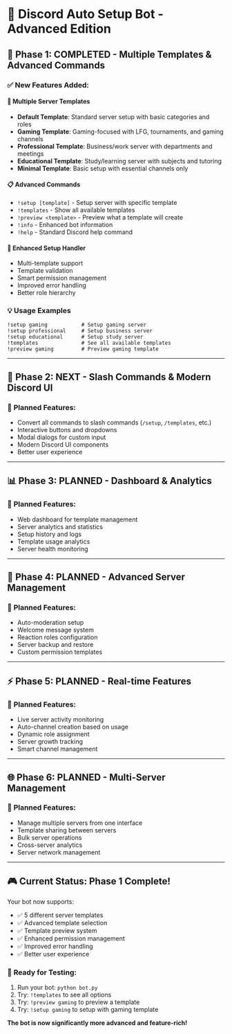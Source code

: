 # 🚀 Discord Auto Setup Bot - Advanced Edition

## 🎯 **Phase 1: COMPLETED - Multiple Templates & Advanced Commands**

### ✅ **New Features Added:**

#### 🎨 **Multiple Server Templates**
- **Default Template**: Standard server setup with basic categories and roles
- **Gaming Template**: Gaming-focused with LFG, tournaments, and gaming channels
- **Professional Template**: Business/work server with departments and meetings
- **Educational Template**: Study/learning server with subjects and tutoring
- **Minimal Template**: Basic setup with essential channels only

#### 📋 **Advanced Commands**
- `!setup [template]` - Setup server with specific template
- `!templates` - Show all available templates
- `!preview <template>` - Preview what a template will create
- `!info` - Enhanced bot information
- `!help` - Standard Discord help command

#### 🔧 **Enhanced Setup Handler**
- Multi-template support
- Template validation
- Smart permission management
- Improved error handling
- Better role hierarchy

### 💡 **Usage Examples**
```
!setup gaming           # Setup gaming server
!setup professional     # Setup business server
!setup educational      # Setup study server
!templates              # See all available templates
!preview gaming         # Preview gaming template
```

---

## 🔮 **Phase 2: NEXT - Slash Commands & Modern Discord UI**

### 🎯 **Planned Features:**
- Convert all commands to slash commands (`/setup`, `/templates`, etc.)
- Interactive buttons and dropdowns
- Modal dialogs for custom input
- Modern Discord UI components
- Better user experience

---

## 📊 **Phase 3: PLANNED - Dashboard & Analytics**

### 🎯 **Planned Features:**
- Web dashboard for template management
- Server analytics and statistics
- Setup history and logs
- Template usage analytics
- Server health monitoring

---

## 🔧 **Phase 4: PLANNED - Advanced Server Management**

### 🎯 **Planned Features:**
- Auto-moderation setup
- Welcome message system
- Reaction roles configuration
- Server backup and restore
- Custom permission templates

---

## ⚡ **Phase 5: PLANNED - Real-time Features**

### 🎯 **Planned Features:**
- Live server activity monitoring
- Auto-channel creation based on usage
- Dynamic role assignment
- Server growth tracking
- Smart channel management

---

## 🌐 **Phase 6: PLANNED - Multi-Server Management**

### 🎯 **Planned Features:**
- Manage multiple servers from one interface
- Template sharing between servers
- Bulk server operations
- Cross-server analytics
- Server network management

---

## 🎮 **Current Status: Phase 1 Complete!**

Your bot now supports:
- ✅ 5 different server templates
- ✅ Advanced template selection
- ✅ Template preview system
- ✅ Enhanced permission management
- ✅ Improved error handling
- ✅ Better user experience

### 🚀 **Ready for Testing:**
1. Run your bot: `python bot.py`
2. Try: `!templates` to see all options
3. Try: `!preview gaming` to preview a template
4. Try: `!setup gaming` to setup with gaming template

**The bot is now significantly more advanced and feature-rich!**
